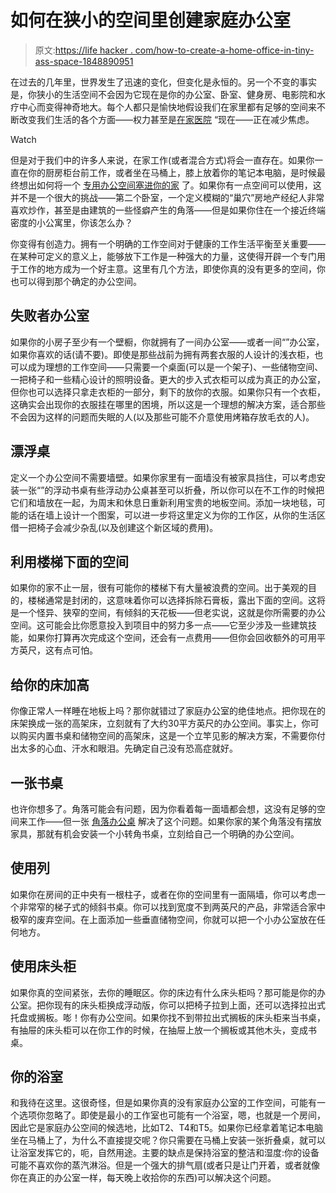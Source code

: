 # 如何在狭小的空间里创建家庭办公室

> 原文:[https://life hacker . com/how-to-create-a-home-office-in-tiny-ass-space-1848890951](https://lifehacker.com/how-to-create-a-home-office-in-a-tiny-ass-space-1848890951)

在过去的几年里，世界发生了迅速的变化，但变化是永恒的。另一个不变的事实是，你狭小的生活空间不会因为它现在是你的办公室、卧室、健身房、电影院和水疗中心而变得神奇地大。每个人都只是愉快地假设我们在家里都有足够的空间来不断改变我们生活的各个方面——权力甚至是[在家医院](https://healthtechmagazine.net/article/2021/10/hospital-home-future-healthcare) “现在——正在减少焦虑。

Watch

但是对于我们中的许多人来说，在家工作(或者混合方式)将会一直存在。如果你一直在你的厨房柜台前工作，或者坐在马桶上，膝上放着你的笔记本电脑，是时候最终想出如何将一个 [专用办公空间塞进你的家](https://lifehacker.com/how-to-create-a-designated-work-space-in-your-home-1842453861) 了。如果你有一点空间可以使用，这并不是一个很大的挑战——第二个卧室，一个定义模糊的“巢穴”房地产经纪人非常喜欢炒作，甚至是由建筑的一些怪癖产生的角落——但是如果你住在一个接近终端密度的小公寓里，你该怎么办？

你变得有创造力。拥有一个明确的工作空间对于健康的工作生活平衡至关重要——在某种可定义的意义上，能够放下工作是一种强大的力量，这使得开辟一个专门用于工作的地方成为一个好主意。这里有几个方法，即使你真的没有更多的空间，你也可以得到那个确定的办公空间。

## 失败者办公室

如果你的小房子至少有一个壁橱，你就拥有了一间办公室——或者一间“”办公室，如果你喜欢的话(请不要)。即使是那些战前为拥有两套衣服的人设计的浅衣柜，也可以成为理想的工作空间——只需要一个桌面(可以是一个架子)、一些储物空间、一把椅子和一些精心设计的照明设备。更大的步入式衣柜可以成为真正的办公室，但你也可以选择只拿走衣柜的一部分，剩下的放你的衣服。如果你只有一个衣柜，这确实会出现你的衣服挂在哪里的困境，所以这是一个理想的解决方案，适合那些不会因为这样的问题而失眠的人(以及那些可能不介意使用烤箱存放毛衣的人)。

## 漂浮桌

定义一个办公空间不需要墙壁。如果你家里有一面墙没有被家具挡住，可以考虑安装一张“”的浮动书桌有些浮动办公桌甚至可以折叠，所以你可以在不工作的时候把它们和墙放在一起，为周末和休息日重新利用宝贵的地板空间。添加一块地毯，可能的话在墙上设计一个图案，可以进一步将这里定义为你的工作区，从你的生活区借一把椅子会减少杂乱(以及创建这个新区域的费用)。

## 利用楼梯下面的空间

如果你的家不止一层，很有可能你的楼梯下有大量被浪费的空间。出于美观的目的，楼梯通常是封闭的，这意味着你可以选择拆除石膏板，露出下面的空间。这将是一个怪异、狭窄的空间，有倾斜的天花板——但老实说，这就是你所需要的办公空间。这可能会比你愿意投入到项目中的努力多一点——它至少涉及一些建筑技能，如果你打算再次完成这个空间，还会有一点费用——但你会回收额外的可用平方英尺，这有点可怕。

## 给你的床加高

你像正常人一样睡在地板上吗？那你就错过了家庭办公室的绝佳地点。把你现在的床架换成一张的高架床，立刻就有了大约30平方英尺的办公空间。事实上，你可以购买内置书桌和储物空间的高架床，这是一个立竿见影的解决方案，不需要你付出太多的心血、汗水和眼泪。先确定自己没有恐高症就好。

## 一张书桌

也许你想多了。角落可能会有问题，因为你看着每一面墙都会想，这没有足够的空间来工作——但一张 [角落办公桌](https://www.target.com/c/desks-home-office-furniture/corner-desks/-/N-5xtmvZnkd8s) 解决了这个问题。如果你家的某个角落没有摆放家具，那就有机会安装一个小转角书桌，立刻给自己一个明确的办公空间。

## **使用列**

如果你在房间的正中央有一根柱子，或者在你的空间里有一面隔墙，你可以考虑一个非常窄的梯子式的倾斜书桌。你可以找到宽度不到两英尺的产品，非常适合家中极窄的废弃空间。在上面添加一些垂直储物空间，你就可以把一个小办公室放在任何地方。

## 使用床头柜

如果你真的空间紧张，去你的睡眠区。你的床边有什么床头柜吗？那可能是你的办公室。把你现有的床头柜换成浮动版，你可以把椅子拉到上面，还可以选择拉出式托盘或搁板。嘭！你有办公空间。如果你找不到带拉出式搁板的床头柜来当书桌，有抽屉的床头柜可以在你工作的时候，在抽屉上放一个搁板或其他木头，变成书桌。

## 你的浴室

和我待在这里。这很奇怪，但是如果你真的没有家庭办公室的工作空间，可能有一个选项你忽略了。即使是最小的工作室也可能有一个浴室，嗯，也就是一个房间，因此它是家庭办公空间的候选地，比如T2、T4和T5。如果你已经拿着笔记本电脑坐在马桶上了，为什么不直接提交呢？你只需要在马桶上安装一张折叠桌，就可以让浴室发挥它的，呃，自然用途。主要的缺点是保持浴室的整洁和湿度:你的设备可能不喜欢你的蒸汽淋浴。但是一个强大的排气扇(或者只是让门开着，或者就像你在真正的办公室一样，每天晚上收拾你的东西)可以解决这个问题。